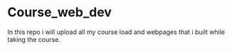 # Course_web_dev
In this repo i will upload all my course load and webpages that i built while taking the course.

